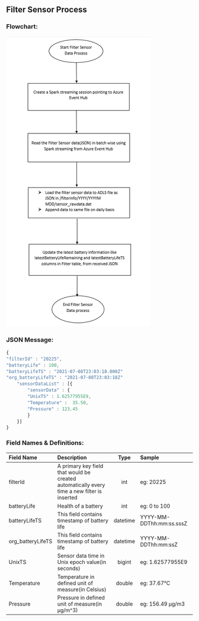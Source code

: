 ## Filter Sensor Process
### Flowchart:
![Filter Sensor Process Flowchart](https://github.com/abinash589/demo/blob/main/FilterSensorFlowchart.PNG)

### JSON Message:
```javascript
{
"filterId" : "20225",
"batteryLife" : 100,
"batteryLifeTS" : "2021-07-08T23:03:18.000Z"
"org_batteryLifeTS" : "2021-07-08T23:03:18Z"
    "sensorDataList" : [{
        "sensorData" : {
        "UnixTS" : 1.62577955E9,
        "Temperature" :  35.50,
        "Pressure" : 123.45
        }
    }]
}
```

### Field Names & Definitions:
|**Field Name**|**Description**|**Type**|**Sample**|
| :- | :- | :-: | :- |
|filterId|A primary key field that would be created automatically every time a new filter is inserted|int|eg: 20225|
|batteryLife|Health of a battery|int|eg: 0 to 100|
|batteryLifeTS|This field contains timestamp of battery life|datetime|YYYY-MM-DDThh:mm:ss.sssZ|
|org_batteryLifeTS|This field contains timestamp of battery life|datetime|YYYY-MM-DDThh:mm:ssZ|
|UnixTS|Sensor data time in Unix epoch value(in seconds)|bigint|eg: 1.62577955E9|
|Temperature|Temperature in defined unit of measure(in Celsius)|double|eg: 37.67°C|
|Pressure|Pressure in defined unit of measure(in  µg/m^3)|double|eg: 156.49  µg/m3|
